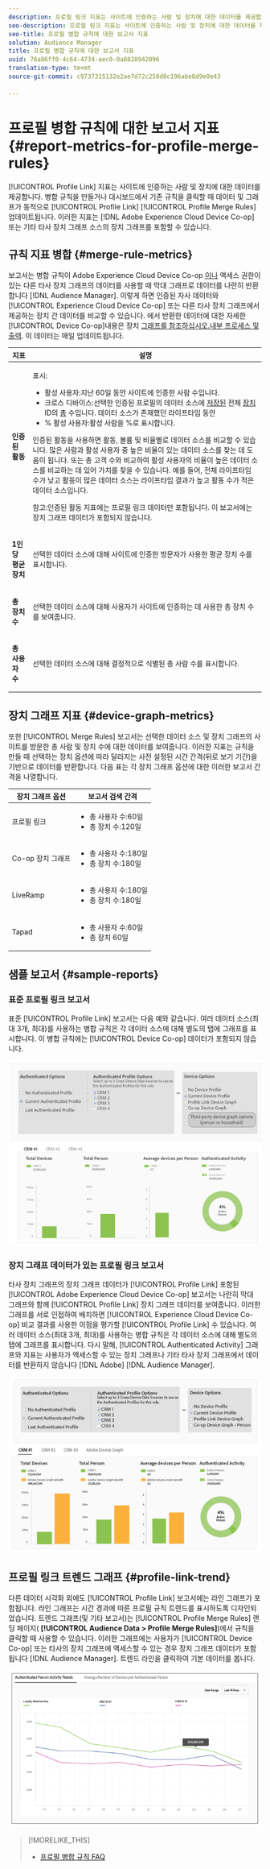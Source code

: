 ```yaml
---
description: 프로필 링크 지표는 사이트에 인증하는 사람 및 장치에 대한 데이터를 제공합니다. 병합 규칙을 만들거나 프로필 병합 규칙 대시보드에서 기존 규칙을 클릭하면 프로필 링크의 데이터 및 그래프가 동적으로 업데이트됩니다. 이러한 지표에는 Adobe Experience Cloud Device Co-op 또는 기타 타사 장치 그래프 소스의 장치 그래프가 포함될 수 있습니다.
seo-description: 프로필 링크 지표는 사이트에 인증하는 사람 및 장치에 대한 데이터를 제공합니다. 병합 규칙을 만들거나 프로필 병합 규칙 대시보드에서 기존 규칙을 클릭하면 프로필 링크의 데이터 및 그래프가 동적으로 업데이트됩니다. 이러한 지표에는 Adobe Experience Cloud Device Co-op 또는 기타 타사 장치 그래프 소스의 장치 그래프가 포함될 수 있습니다.
seo-title: 프로필 병합 규칙에 대한 보고서 지표
solution: Audience Manager
title: 프로필 병합 규칙에 대한 보고서 지표
uuid: 76a86ff0-4c64-4734-aec0-0a8828942096
translation-type: tm+mt
source-git-commit: c9737315132e2ae7d72c250d8c196abe8d9e0e43

---
```



# 프로필 병합 규칙에 대한 보고서 지표 {#report-metrics-for-profile-merge-rules}

[!UICONTROL Profile Link] 지표는 사이트에 인증하는 사람 및 장치에 대한 데이터를 제공합니다. 병합 규칙을 만들거나 대시보드에서 기존 규칙을 클릭할 때 데이터 및 그래프가 동적으로 [!UICONTROL Profile Link] [!UICONTROL Profile Merge Rules] 업데이트됩니다. 이러한 지표는 [!DNL Adobe Experience Cloud Device Co-op] 또는 기타 타사 장치 그래프 소스의 장치 그래프를 포함할 수 있습니다.

## 규칙 지표 병합 {#merge-rule-metrics}

보고서는 병합 규칙이 Adobe Experience Cloud Device Co-op [이나](https://marketing.adobe.com/resources/help/en_US/mcdc/) 액세스 권한이 있는 다른 타사 장치 그래프의 데이터를 사용할 때 막대 그래프로 데이터를 나란히 반환합니다 [!DNL Audience Manager]. 이렇게 하면 인증된 자사 데이터와 [!UICONTROL Experience Cloud Device Co-op] 또는 다른 타사 장치 그래프에서 제공하는 장치 간 데이터를 비교할 수 있습니다. 에서 반환한 데이터에 대한 자세한 [!UICONTROL Device Co-op]내용은 장치 [그래프를 참조하십시오.내부 프로세스 및 출력](https://marketing.adobe.com/resources/help/en_US/mcdc/mcdc-processes.html). 이 데이터는 매일 업데이트됩니다.

<table id="table_A7FB2F9804F84AC8A6DD05C0E6EE7555"> 
 <thead> 
  <tr> 
   <th colname="col1" class="entry"> 지표 </th> 
   <th colname="col2" class="entry"> 설명 </th> 
  </tr> 
 </thead>
 <tbody> 
  <tr> 
   <td colname="col1"> <p> <b><span class="wintitle"> 인증된 활동</span></b> </p> </td> 
   <td colname="col2"> <p>표시: </p> 
    <ul id="ul_7F7373919A4A49028EF4BF7B28D9F8E9"> 
     <li id="li_FE2F93C496D64ED8928B3E522C9585EA"> <span class="wintitle"> 활성 사용자</span>:지난 60일 동안 사이트에 인증한 사람 수입니다. </li> 
     <li id="li_60CFD26EE68B442683C0ED5FED1A79C8"> <span class="wintitle"> 크로스 디바이스</span>:선택한 인증된 프로필의 데이터 소스에 <a href="../../features/profile-merge-rules/merge-rules-start.md#create-data-source"> 저장된</a> 전체 <a href="../../features/manage-datasources.md#create-data-source"> 장치</a> ID의 <a href="../../features/profile-merge-rules/merge-rule-definitions.md"> 총</a> 수입니다. 데이터 소스가 존재했던 라이프타임 동안 </li> 
     <li id="li_F2F07B6A326C4A18B79A0CF2C47D9677"> <span class="wintitle"> % 활성 사용자</span>:활성 <span class="wintitle"> 사람을</span> %로 표시합니다. </li> 
    </ul> <p> <span class="wintitle"> 인증된 활동을</span> 사용하면 활동, 볼륨 및 비율별로 데이터 소스를 비교할 수 있습니다. 많은 사람과 활성 사용자 중 높은 비율이 있는 데이터 소스를 찾는 데 도움이 됩니다. 또는 총 고객 수와 비교하여 활성 사용자의 비율이 높은 데이터 소스를 비교하는 데 있어 가치를 찾을 수 있습니다. 예를 들어, 전체 라이프타임 수가 낮고 활동이 많은 데이터 소스는 라이프타임 결과가 높고 활동 수가 적은 데이터 소스입니다. </p> <p> <p>참고:인증된 <span class="wintitle"> 활동</span> 지표에는 프로필 링크 <span class="wintitle"> 데이터만</span> 포함됩니다. 이 보고서에는 장치 그래프 <span class="wintitle"> 데이터가 포함되지</span> 않습니다. </p> </p> </td> 
  </tr> 
  <tr> 
   <td colname="col1"> <p> <b><span class="wintitle"> 1인당 평균 장치</span></b> </p> </td> 
   <td colname="col2"> <p> 선택한 데이터 소스에 대해 사이트에 인증한 방문자가 사용한 평균 장치 수를 표시합니다. </p> </td> 
  </tr> 
  <tr> 
   <td colname="col1"> <p> <b><span class="wintitle"> 총 장치 수</span></b> </p> </td> 
   <td colname="col2"> <p>선택한 데이터 소스에 대해 사용자가 사이트에 인증하는 데 사용한 총 장치 수를 보여줍니다. </p> </td> 
  </tr> 
  <tr> 
   <td colname="col1"> <p> <b><span class="wintitle"> 총 사용자 수</span></b> </p> </td> 
   <td colname="col2"> <p>선택한 데이터 소스에 대해 결정적으로 식별된 총 사람 수를 표시합니다. </p> </td> 
  </tr> 
 </tbody> 
</table>

## 장치 그래프 지표 {#device-graph-metrics}

또한 [!UICONTROL Merge Rules] 보고서는 선택한 데이터 소스 및 장치 그래프의 사이트를 방문한 총 사람 및 장치 수에 대한 데이터를 보여줍니다. 이러한 지표는 규칙을 만들 때 선택하는 장치 옵션에 따라 달라지는 사전 설정된 시간 간격(뒤로 보기 기간)을 기반으로 데이터를 반환합니다. 다음 표는 각 장치 그래프 옵션에 대한 이러한 보고서 간격을 나열합니다.

<table id="table_038983EBC71F4A55BBCA99212AC5DEE6"> 
 <thead> 
  <tr> 
   <th colname="col1" class="entry"> 장치 그래프 옵션 </th> 
   <th colname="col2" class="entry"> 보고서 검색 간격 </th> 
  </tr>
 </thead>
 <tbody> 
  <tr> 
   <td colname="col1"> <p><span class="wintitle"> 프로필 링크</span> </p> </td> 
   <td colname="col2"> <p> 
     <ul id="ul_B2FF2341573840549FFB96579F537082"> 
      <li id="li_B37323C2F2434F41B407500AC5C15447">총 사용자 수:60일 </li> 
      <li id="li_08D911224A60418BBB3CFB4E70CE73D4">총 장치 수:120일 </li> 
     </ul> </p> </td> 
  </tr> 
  <tr> 
   <td colname="col1"> <p><span class="wintitle"> Co-op 장치 그래프</span> </p> </td> 
   <td colname="col2"> <p> 
     <ul id="ul_64AD1DD89DF64703B70B973A463BA020"> 
      <li id="li_D7D3A3871F434CBFA71BE8929EB41648">총 사용자 수:180일 </li> 
      <li id="li_125D387986B2463EB310203CE5857EDA">총 장치 수:180일 </li> 
     </ul> </p> </td> 
  </tr> 
  <tr> 
   <td colname="col1"> <p><span class="wintitle"> LiveRamp</span> </p> </td> 
   <td colname="col2"> <p> 
     <ul id="ul_2772F3AD7E1440789B635794ECDE8DFB"> 
      <li id="li_1432363829D64615B1D349A3722D6268">총 사용자 수:180일 </li> 
      <li id="li_D5C0E3CE92524B54BBD36C73A326292B">총 장치 수:180일 </li> 
     </ul> </p> </td> 
  </tr> 
  <tr> 
   <td colname="col1"> <p><span class="wintitle"> Tapad</span> </p> </td> 
   <td colname="col2"> <p> 
     <ul id="ul_274529DB58E6442E95C6AD89BECB1362"> 
      <li id="li_67102211A72A4E47AACFE5E369793C17">총 사용자 수:60일 </li> 
      <li id="li_3E8F3DA6A7B5487895A626674DA363A5">총 장치 60일 </li> 
     </ul> </p> </td> 
  </tr> 
 </tbody> 
</table>

## 샘플 보고서 {#sample-reports}

### 표준 프로필 링크 보고서

표준 [!UICONTROL Profile Link] 보고서는 다음 예와 같습니다. 여러 데이터 소스(최대 3개, 최대)를 사용하는 병합 규칙은 각 데이터 소스에 대해 별도의 탭에 그래프를 표시합니다. 이 병합 규칙에는 [!UICONTROL Device Co-op] 데이터가 포함되지 않습니다.

![](assets/coop-metrics1.png)

### 장치 그래프 데이터가 있는 프로필 링크 보고서

타사 장치 그래프의 장치 그래프 데이터가 [!UICONTROL Profile Link] 포함된 [!UICONTROL Adobe Experience Cloud Device Co-op] 보고서는 나란히 막대 그래프와 함께 [!UICONTROL Profile Link] 장치 그래프 데이터를 보여줍니다. 이러한 그래프를 서로 인접하여 배치하면 [!UICONTROL Experience Cloud Device Co-op] 비교 결과를 사용한 이점을 평가할 [!UICONTROL Profile Link] 수 있습니다. 여러 데이터 소스(최대 3개, 최대)를 사용하는 병합 규칙은 각 데이터 소스에 대해 별도의 탭에 그래프를 표시합니다. 다시 말해, [!UICONTROL Authenticated Activity] 그래프와 지표는 사용자가 액세스할 수 있는 장치 그래프나 기타 타사 장치 그래프에서 데이터를 반환하지 않습니다 [!DNL Adobe] [!DNL Audience Manager].

![](assets/coop-metrics2.png)

## 프로필 링크 트렌드 그래프 {#profile-link-trend}

다른 데이터 시각화 외에도 [!UICONTROL Profile Link] 보고서에는 라인 그래프가 포함됩니다. 라인 그래프는 시간 경과에 따른 프로필 규칙 트렌드를 표시하도록 디자인되었습니다. 트렌드 그래프(및 기타 보고서)는 [!UICONTROL Profile Merge Rules] 랜딩 페이지( **[!UICONTROL Audience Data > Profile Merge Rules]**)에서 규칙을 클릭할 때 사용할 수 있습니다. 이러한 그래프에는 사용자가 [!UICONTROL Device Co-op] 또는 타사의 장치 그래프에 액세스할 수 있는 경우 장치 그래프 데이터가 포함됩니다 [!DNL Audience Manager]. 트렌드 라인을 클릭하여 기본 데이터를 봅니다.

![](assets/authenticated_trends.png)

>[!MORELIKE_THIS]
>
>* [프로필 병합 규칙 FAQ](../../faq/faq-profile-merge.md)


